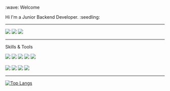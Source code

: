 
<p >
<p> :wave: Welcome </p>
<p> Hi I'm a Junior Backend Developer. :seedling:</p>


* * *

<div>
  <a href="https://hits.seeyoufarm.com"><img src="https://hits.seeyoufarm.com/api/count/incr/badge.svg?url=https%3A%2F%2Fgithub.com%2Fnicholas019%2Fnicholas019&count_bg=%23374B28&title_bg=%23847C7C&icon=&icon_color=%23E7E7E7&title=hits&edge_flat=false"/></a>
  <a herf="https://velog.io/@nichol"><img src="https://img.shields.io/badge/Velog-20C997?style=flat-square&logo=Velog&logoColor=white"/></a>
  <a herf="sorkihg@gmail.com"><img src="https://img.shields.io/badge/Gmail-EA4335?style=flat-square&logo=Gmail&logoColor=white"/></a>
</div>

***

<p>Skills & Tools</p>
<div>
  <img src="https://img.shields.io/badge/HTML5-E34F26?style=flat-square&logo=HTML&logoColor=white"/>
  <img src="https://img.shields.io/badge/Python-3776AB?style=flat-square&logo=Python&logoColor=white"/>
  <img src="https://img.shields.io/badge/Django-092E20?style=flat-square&logo=Django&logoColor=white"/>
  <img src="https://img.shields.io/badge/MySQL-4479A1?style=flat-square&logo=MsSQL&logoColor=white"/>
  <img src="https://img.shields.io/badge/Git-F05032?style=flat-square&logo=Git&logoColor=white"/>
  </div>
  <br>
  <div>
  <img src="https://img.shields.io/badge/Amazon AWS-232F3E?style=flat-square&logo=Amazon AWS&logoColor=white"/>
  <img src="https://img.shields.io/badge/Visual Studio Code-007ACC?style=flat-square&logo=Visual Studio Code&logoColor=white"/>
  <img src="https://img.shields.io/badge/Docker-2496ED?style=flat-square&logo=Docker&logoColor=white"/>
    <img src="https://img.shields.io/badge/GitHub-181717?style=flat-square&logo=GitHub&logoColor=white"/>
  
------------------

</div>

[![Top Langs](https://github-readme-stats.vercel.app/api/top-langs/?username=nicholas019&layout=compact)](https://github.com/nicholas019/github-readme-stats)

</p


<!---
nicholas019/nicholas019 is a ✨ special ✨ repository because its `README.md` (this file) appears on your GitHub profile.
You can click the Preview link to take a look at your changes.
--->
